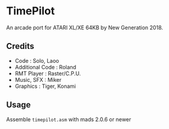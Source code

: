 # TimePilot

An arcade port for ATARI XL/XE 64KB by New Generation 2018.

## Credits

* Code            : Solo, Laoo
* Additional Code : Roland
* RMT Player      : Raster/C.P.U.
* Music, SFX      : Miker
* Graphics        : Tiger, Konami

## Usage

Assemble `timepilot.asm` with mads 2.0.6 or newer
